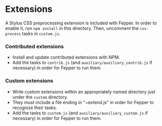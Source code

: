 # Extensions
A Stylus CSS preprocessing extension is included with Fepper. In order to enable 
it, run `npm install` in this directory. Then, uncomment the `css-process` tasks 
in `custom.js`.

### Contributed extensions
* Install and update contributed extensions with NPM.
* Add the tasks to `contrib.js` (and `auxiliary/auxiliary_contrib.js` if necessary) in order for Fepper to run them.

### Custom extensions
* Write custom extensions within an appropriately named directory just under the `custom` directory.
* They must include a file ending in "~extend.js" in order for Fepper to recognize their tasks.
* Add the tasks to `custom.js` (and `auxiliary/auxiliary_custom.js` if necessary) in order for Fepper to run them.

